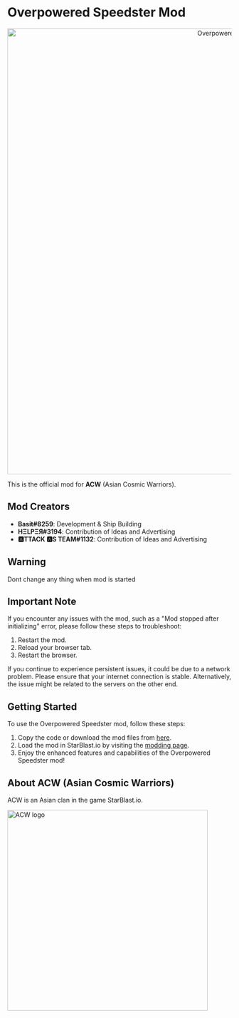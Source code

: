 # Overpowered Speedster Mod
<div align="center">
  <p>
    <a href="https://github.com/Modraxis/Overpowered-Speedster/blob/main/Overpowered%20Speedster%20mod%20code.JS">
      <img src="https://raw.githubusercontent.com/Modraxis/Overpowered-Speedster-mod/main/SB%20overpowered%20speedster.png" width="1000" alt="Overpowered Speedster" />
    </a>
  </p>
</div>

This is the official mod for **ACW** (Asian Cosmic Warriors).

## Mod Creators
- **Basit#8259**: Development & Ship Building
- **HΞLPΞЯ#3194**: Contribution of Ideas and Advertising
- **🅰TTACK 🅰S TEAM#1132**: Contribution of Ideas and Advertising

## Warning
Dont change any thing when mod is started

## Important Note
If you encounter any issues with the mod, such as a "Mod stopped after initializing" error, please follow these steps to troubleshoot:
1. Restart the mod.
2. Reload your browser tab.
3. Restart the browser.

If you continue to experience persistent issues, it could be due to a network problem. Please ensure that your internet connection is stable. Alternatively, the issue might be related to the servers on the other end.

## Getting Started
To use the Overpowered Speedster mod, follow these steps:
1. Copy the code or download the mod files from [here](https://github.com/Modraxis/Overpowered-Speedster/blob/main/Overpowered%20Speedster%20mod%20code.JS).
2. Load the mod in StarBlast.io by visiting the [modding page](https://starblast.io/modding.html).
3. Enjoy the enhanced features and capabilities of the Overpowered Speedster mod!

## About ACW (Asian Cosmic Warriors)
ACW is an Asian clan in the game StarBlast.io.

<div align="left">
  <p>
    <img src="https://raw.githubusercontent.com/Modraxis/background/main/ACW%20logo.png" width="450" alt="ACW logo" />
  </p>
</div>
